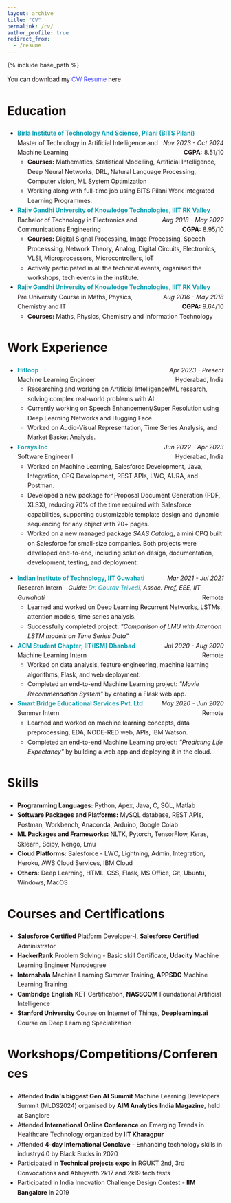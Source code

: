 ```yaml
---
layout: archive
title: "CV"
permalink: /cv/
author_profile: true
redirect_from:
  - /resume
---
```


{% include base_path %}
<style>
  .content-container {
    font-size: 14px;
    color: #1B1212;
    line-height: 1.6;
  }
  .content-container a {
    text-decoration: none;
    color: #4040FF;
  }
  .content-container a:hover {
    text-decoration: underline;
  }
  .logo-container {
    display: flex;
    flex-wrap: wrap;
    justify-content: space-between;
    margin: 20px 0;
  }
  .logo-item {
    text-align: center;
    margin: 10px;
  }
  .logo-item img {
    width: 100px;
    height: 100px;
    margin-bottom: 10px;
  }
  .logo-item p {
    font-size: 14px;
    color: #1B1212;
  }
  .updates-list {
    list-style-type: none;
    padding: 0;
  }
  .updates-list li {
    margin: 10px 0;
  }
  .updates-list a {
    color: #4040FF;
    text-decoration: none;
  }
  .updates-list a:hover {
    text-decoration: underline;
  }
  .updates-list, h3, p {
    font-size: 14px;
  }
</style>
<style>
  .research-interest {
    background-color: #f3f6f4; /* Light grey */
    padding: 10px;
    border-radius: 5px;
    transition: background-color 0.3s ease; /* Smooth transition for background color */
  }
  
  .research-interest:hover {
    background-color: #d0d0d0; /* Deeper grey on hover */
  }
</style>

<div class="content-container">

  <p>You can download my <a href="https://www.bits-pilani.ac.in/" >CV/ Resume</a> here</p>

  <h1 id="education">Education</h1>
  
  <ul>
    <li>
      <strong><a href="https://www.bits-pilani.ac.in/" style="color: rgb(16, 158, 176); text-decoration: none;">Birla Institute of Technology And Science, Pilani (BITS Pilani)</a></strong> <span style="float: right;  font-style: italic;">Nov 2023 - Oct 2024</span><br>
      Master of Technology in Artificial Intelligence and Machine Learning<span style="float: right;"><strong>CGPA:</strong> 8.51/10</span>
      <br>
      <ul>
        <li><strong>Courses:</strong> Mathematics, Statistical Modelling, Artificial Intelligence, Deep Neural Networks, DRL, Natural Language Processing, Computer vision, ML System Optimization</li>
        <li>Working along with full-time job using BITS Pilani Work Integrated Learning Programmes.</li>
      </ul>
    </li>
    
  <li>
      <strong><a href="https://www.rguktrkv.ac.in/" style="color: rgb(16, 158, 176); text-decoration: none;">Rajiv Gandhi University of Knowledge Technologies, IIIT RK Valley</strong></a><span style="float: right;  font-style: italic;">Aug 2018 - May 2022</span><br>
      Bachelor of Technology in Electronics and Communications Engineering<span style="float: right;"><strong>CGPA:</strong> 8.95/10</span><br>
      <ul>
        <li><strong>Courses:</strong> Digital Signal Processing, Image Processing, Speech Processsing, Network Theory, Analog, Digital Circuits, Electronics, VLSI, Microprocessors, Microcontrollers, IoT</li>
        <li>Actively participated in all the technical events, organised the workshops, tech events in the institute.</li>
      </ul>
    </li>
    
  <li>
      <strong><a href="https://www.rguktrkv.ac.in/" style="color: rgb(16, 158, 176); text-decoration: none;">Rajiv Gandhi University of Knowledge Technologies, IIIT RK Valley</strong></a> <span style="float: right;  font-style: italic;">Aug 2016 - May 2018</span><br>
      Pre University Course in Maths, Physics, Chemistry and IT<span style="float: right;"><strong>CGPA:</strong> 9.64/10</span><br>
      <ul>
        <li><strong>Courses:</strong> Maths, Physics, Chemistry and Information Technology</li>
      </ul>
    </li>
  </ul>

  <h1 id="work-experience">Work Experience</h1>
    <ul>
        <li>
            <strong><a href="https://www.hitloop.it/" style="color: rgb(16, 158, 176); text-decoration: none;">Hitloop</a></strong> 
            <span style="float: right; font-style: italic;">Apr 2023 - Present</span><br>
            Machine Learning Engineer <span style="float: right;">Hyderabad, India</span><br>
            <ul>
                <li>Researching and working on Artificial Intelligence/ML research, solving complex real-world problems with AI.</li>
                <li>Currently working on Speech Enhancement/Super Resolution using Deep Learning Networks and Hugging Face.</li>
                <li>Worked on Audio-Visual Representation, Time Series Analysis, and Market Basket Analysis.</li>
            </ul>
        </li>
      
  <li>
            <strong><a href="https://www.forsysinc.com/" style="color: rgb(16, 158, 176); text-decoration: none;">Forsys Inc</a></strong> 
            <span style="float: right; font-style: italic;">Jun 2022 - Apr 2023</span><br>
            Software Engineer I <span style="float: right;">Hyderabad, India</span><br>
            <ul>
                <li>Worked on Machine Learning, Salesforce Development, Java, Integration, CPQ Development, REST APIs, LWC, AURA, and Postman.</li>
                <li>Developed a new package for Proposal Document Generation (PDF, XLSX), reducing 70% of the time required with Salesforce capabilities, supporting customizable template design and dynamic sequencing for any object with 20+ pages.</li>
                <li>Worked on a new managed package <em>SAAS Catalog</em>, a mini CPQ built on Salesforce for small-size companies. Both projects were developed end-to-end, including solution design, documentation, development, testing, and deployment.</li>
            </ul>
        </li>
    </ul>
    
   <ul>
        <li>
            <strong><a href="https://www.iitg.ac.in/" style="color: rgb(16, 158, 176); text-decoration: none;">Indian Institute of Technology, IIT Guwahati</a></strong> 
            <span style="float: right; font-style: italic;">Mar 2021 - Jul 2021</span><br>
            Research Intern - <em>Guide: <a href="https://www.iitg.ac.in/eee/faculty_profile.php?name=grt" style="color: rgb(16, 158, 176); text-decoration: none;"> Dr. Gourav Trivedi</a>, Assoc. Prof, EEE, IIT Guwahati</em><span style="float: right;">Remote</span><br>
            <ul>
                <li>Learned and worked on Deep Learning Recurrent Networks, LSTMs, attention models, time series analysis.</li>
                <li>Successfully completed project: <em>"Comparison of LMU with Attention LSTM models on Time Series Data"</em></li>
            </ul>
        </li>
        
  <li>
            <strong><a href="https://iitism.acm.org/" style="color: rgb(16, 158, 176); text-decoration: none;">ACM Student Chapter, IIT(ISM) Dhanbad</a></strong> 
            <span style="float: right; font-style: italic;">Jul 2020 - Aug 2020</span><br>
            Machine Learning Intern<span style="float: right;">Remote</span><br>
            <ul>
                <li>Worked on data analysis, feature engineering, machine learning algorithms, Flask, and web deployment.</li>
                <li>Completed an end-to-end Machine Learning project: <em>"Movie Recommendation System"</em> by creating a Flask web app.</li>
            </ul>
        </li>
        
  <li>
            <strong><a href="https://www.thesmartbridge.com/" style="color: rgb(16, 158, 176); text-decoration: none;">Smart Bridge Educational Services Pvt. Ltd</a></strong> 
            <span style="float: right; font-style: italic;">May 2020 - Jun 2020</span><br>
            Summer Intern<span style="float: right;">Remote</span><br>
            <ul>
                <li>Learned and worked on machine learning concepts, data preprocessing, EDA, NODE-RED web, APIs, IBM Watson.</li>
                <li>Completed an end-to-end Machine Learning project: <em>"Predicting Life Expectancy"</em> by building a web app and deploying it in the cloud.</li>
            </ul>
        </li>
    </ul>
    
<h1 id="skills">Skills</h1>
    <ul>
        <li><strong>Programming Languages:</strong> Python, Apex, Java, C, SQL, Matlab</li>
        <li><strong>Software Packages and Platforms:</strong> MySQL database, REST APIs, Postman, Workbench, Anaconda, Arduino, Google Colab</li>
        <li><strong>ML Packages and Frameworks:</strong> NLTK, Pytorch, TensorFlow, Keras, Sklearn, Scipy, Nengo, Lmu</li>
        <li><strong>Cloud Platforms:</strong> Salesforce - LWC, Lightning, Admin, Integration, Heroku, AWS Cloud Services, IBM Cloud</li>
        <li><strong>Others:</strong> Deep Learning, HTML, CSS, Flask, MS Office, Git, Ubuntu, Windows, MacOS</li>
    </ul>

<h1 id="courses-certifications">Courses and Certifications</h1>
<ul>
  <li><strong>Salesforce Certified</strong> Platform Developer-I, <strong>Salesforce Certified</strong> Administrator</li>
  <li><strong>HackerRank</strong> Problem Solving - Basic skill Certificate, <strong>Udacity</strong> Machine Learning Engineer Nanodegree</li>
  <li><strong>Internshala</strong> Machine Learning Summer Training, <strong>APPSDC</strong> Machine Learning Training</li>
  <li><strong>Cambridge English</strong> KET Certification, <strong>NASSCOM</strong> Foundational Artificial Intelligence</li>
  <li><strong>Stanford University</strong> Course on Internet of Things, <strong>Deeplearning.ai</strong> Course on Deep Learning Specialization</li>
</ul>

<h1 id="workshops-conferences">Workshops/Competitions/Conferences</h1>
<ul>
  <li>Attended <strong>India's biggest Gen AI Summit</strong> Machine Learning Developers Summit (MLDS2024) organised by <strong>AIM Analytics India Magazine</strong>, held at Banglore</li>
  <li>Attended <strong>International Online Conference</strong> on Emerging Trends in Healthcare Technology organized by <strong>IIT Kharagpur</strong></li>
  <li>Attended <strong>4-day International Conclave</strong> - Enhancing technology skills in industry4.0 by Black Bucks in 2020</li>
  <li>Participated in <strong>Technical projects expo</strong> in RGUKT 2nd, 3rd Convocations and Abhiyanth 2k17 and 2k19 tech fests</li>
  <li>Participated in India Innovation Challenge Design Contest - <strong>IIM Bangalore</strong> in 2019</li>
</ul>

